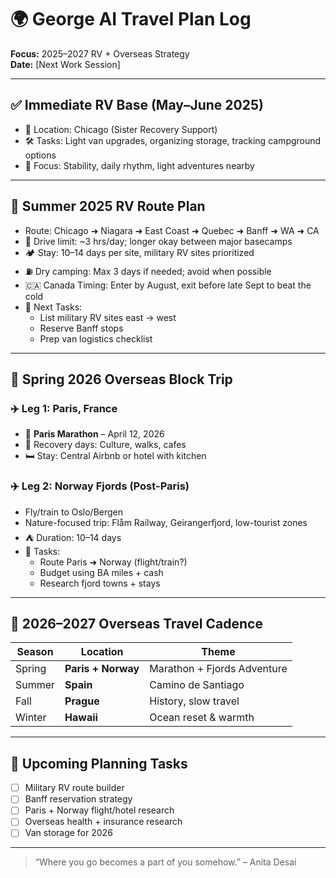 # 🌍 George AI Travel Plan Log  
**Focus:** 2025–2027 RV + Overseas Strategy  
**Date:** [Next Work Session]

---

## ✅ Immediate RV Base (May–June 2025)
- 📍 Location: Chicago (Sister Recovery Support)
- 🛠️ Tasks: Light van upgrades, organizing storage, tracking campground options
- 🧘 Focus: Stability, daily rhythm, light adventures nearby

---

## 🚌 Summer 2025 RV Route Plan
- Route: Chicago ➜ Niagara ➜ East Coast ➜ Quebec ➜ Banff ➜ WA ➜ CA  
- 🚐 Drive limit: ~3 hrs/day; longer okay between major basecamps  
- 🏕️ Stay: 10–14 days per site, military RV sites prioritized  
- ⛽ Dry camping: Max 3 days if needed; avoid when possible  
- 🇨🇦 Canada Timing: Enter by August, exit before late Sept to beat the cold  
- 🔧 Next Tasks:
  - List military RV sites east → west
  - Reserve Banff stops
  - Prep van logistics checklist

---

## 🛫 Spring 2026 Overseas Block Trip
### ✈️ Leg 1: Paris, France
- 🎽 **Paris Marathon** – April 12, 2026
- 🧘 Recovery days: Culture, walks, cafes
- 🛏️ Stay: Central Airbnb or hotel with kitchen

### ✈️ Leg 2: Norway Fjords (Post-Paris)
- Fly/train to Oslo/Bergen
- Nature-focused trip: Flåm Railway, Geirangerfjord, low-tourist zones
- ⛺ Duration: 10–14 days
- 🔧 Tasks:
  - Route Paris ➜ Norway (flight/train?)
  - Budget using BA miles + cash
  - Research fjord towns + stays

---

## 🔮 2026–2027 Overseas Travel Cadence
| Season | Location        | Theme                          |
|--------|------------------|-------------------------------|
| Spring | **Paris + Norway** | Marathon + Fjords Adventure |
| Summer | **Spain**         | Camino de Santiago           |
| Fall   | **Prague**        | History, slow travel         |
| Winter | **Hawaii**        | Ocean reset & warmth         |

---

## 🎯 Upcoming Planning Tasks
- [ ] Military RV route builder
- [ ] Banff reservation strategy
- [ ] Paris + Norway flight/hotel research
- [ ] Overseas health + insurance research
- [ ] Van storage for 2026

---

> “Where you go becomes a part of you somehow.” – Anita Desai

